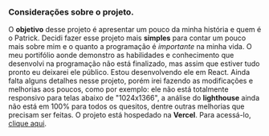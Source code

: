 ### Considerações sobre o projeto.

O **objetivo** desse projeto é apresentar um pouco da minha história e quem é o Patrick.
Decidi fazer esse projeto mais **simples** para contar um pouco mais sobre mim e o quanto a programação é *importante* na minha vida.
O meu portifólio aonde demonstro as habilidades e conhecimento que desenvolvi na programação não está finalizado,
mas assim que estiver tudo pronto eu deixarei ele público. Estou desenvolvendo ele em React.
Ainda falta alguns detalhes nesse projeto, porém irei fazendo as modificações e melhorias aos poucos, como por exemplo: ele não está 
totalmente responsivo para telas abaixo de "1024x1366", a análise do **lighthouse** ainda não está em 100% para todos os quesitos, dentre outras melhorias que precisam ser feitas.
O projeto está hospedado na **Vercel**. Para acessá-lo, [clique aqui](https://profile-mu-seven.vercel.app/).